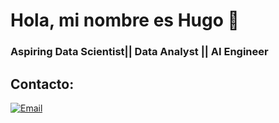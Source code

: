 # Hola, mi nombre es Hugo 👋
### Aspiring Data Scientist|| Data Analyst || AI Engineer

## Contacto:

[![Email](https://img.shields.io/badge/nestor.espinoza@pucp.edu.pe-email_personal-D14836?style=for-the-badge&logo=gmail&logoColor=white&labelColor=101010)](mailto:nestor.espinoza@pucp.edu.pe)



<!--
**Nes3373/Nes3373** is a ✨ _special_ ✨ repository because its `README.md` (this file) appears on your GitHub profile.

Here are some ideas to get you started:

- 🔭 I’m currently working on ...
- 🌱 I’m currently learning ...
- 👯 I’m looking to collaborate on ...
- 🤔 I’m looking for help with ...
- 💬 Ask me about ...
- 📫 How to reach me: ...
- 😄 Pronouns: ...
- ⚡ Fun fact: ...
-->
